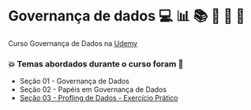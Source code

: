 # Governança de dados 💻 :bar_chart: :books: :game_die: :snake: 🤖
Curso Governança de Dados na [Udemy](https://www.udemy.com/course/governanca-de-dados/)
### :boom: Temas abordados durante o curso foram :rocket:
- Seção 01 - Governança de Dados
- Seção 02 - Papéis em Governança de Dados
- [Seção 03 - Profling de Dados - Exercício Prático]()
